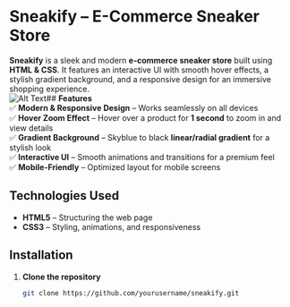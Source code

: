 # **Sneakify – E-Commerce Sneaker Store**  

**Sneakify** is a sleek and modern **e-commerce sneaker store** built using **HTML & CSS**. It features an interactive UI with smooth hover effects, a stylish gradient background, and a responsive design for an immersive shopping experience.  
![Alt Text](https://drive.google.com/file/d/19_5K4cka2gtaw-2v-dyxE-6DljGLNx1Q/view?usp=sharing)## **Features**  
✅ **Modern & Responsive Design** – Works seamlessly on all devices  
✅ **Hover Zoom Effect** – Hover over a product for **1 second** to zoom in and view details  
✅ **Gradient Background** – Skyblue to black **linear/radial gradient** for a stylish look  
✅ **Interactive UI** – Smooth animations and transitions for a premium feel  
✅ **Mobile-Friendly** – Optimized layout for mobile screens  

## **Technologies Used**  
- **HTML5** – Structuring the web page  
- **CSS3** – Styling, animations, and responsiveness  

## **Installation**  
1. **Clone the repository**  
   ```sh
   git clone https://github.com/yourusername/sneakify.git
